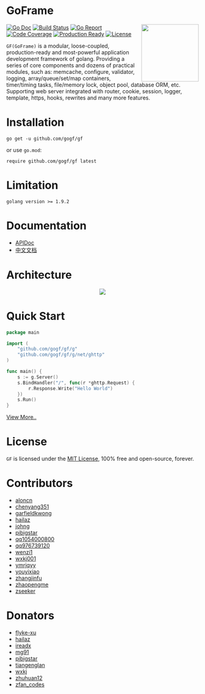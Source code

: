# GoFrame 
<img align="right" height="150px" src="https://goframe.org/cover.png">

[![Go Doc](https://godoc.org/github.com/gogf/gf?status.svg)](https://godoc.org/github.com/gogf/gf) 
[![Build Status](https://travis-ci.org/gogf/gf.svg?branch=master)](https://travis-ci.org/gogf/gf) 
[![Go Report](https://goreportcard.com/badge/github.com/gogf/gf)](https://goreportcard.com/report/github.com/gogf/gf) 
[![Code Coverage](https://codecov.io/gh/gogf/gf/branch/master/graph/badge.svg)](https://codecov.io/gh/gogf/gf/branch/master)
[![Production Ready](https://img.shields.io/badge/production-ready-blue.svg)](https://github.com/gogf/gf)
[![License](https://img.shields.io/github/license/gogf/gf.svg?style=flat)](https://github.com/gogf/gf)

<!--
GoFrame is a modular, loose-coupled, production-ready and most-powerful application development framework of golang. Providing a series of core components and dozens of practical modules, such as: cache, logging, containers, timer, validator, database orm, etc. Supporting web server integrated with router, cookie, session, logger, configure, template, https, hooks, rewrites and many more features. 
-->

`GF(GoFrame)` is a modular, loose-coupled, production-ready and most-powerful application development framework of golang. Providing a series of core components and dozens of practical modules, such as: memcache, configure, validator, logging, array/queue/set/map containers, timer/timing tasks, file/memory lock, object pool, database ORM, etc. Supporting web server integrated with router, cookie, session, logger, template, https, hooks, rewrites and many more features. 

# Installation
```
go get -u github.com/gogf/gf
```
or use `go.mod`:
```
require github.com/gogf/gf latest
```

# Limitation
```
golang version >= 1.9.2
```

# Documentation

* [APIDoc](https://godoc.org/github.com/gogf/gf)
* [中文文档](https://goframe.org)

# Architecture
<div align=center>
<img src="https://goframe.org/images/arch.png"/>
</div>

# Quick Start

```go
package main

import (
    "github.com/gogf/gf/g"
    "github.com/gogf/gf/g/net/ghttp"
)

func main() {
    s := g.Server()
    s.BindHandler("/", func(r *ghttp.Request) {
        r.Response.Write("Hello World")
    })
    s.Run()
}
```

[View More..](https://goframe.org/start/index)


# License

`GF` is licensed under the [MIT License](LICENSE), 100% free and open-source, forever.


# Contributors

- [aloncn](https://github.com/aloncn)
- [chenyang351](https://github.com/chenyang351)
- [garfieldkwong](https://gitee.com/garfieldkwong)
- [hailaz](https://gitee.com/hailaz)
- [johng](https://gitee.com/johng)
- [pibigstar](https://github.com/pibigstar)
- [qq1054000800](https://gitee.com/qq1054000800)
- [qq976739120](https://github.com/qq976739120)
- [wenzi1](https://gitee.com/wenzi1)
- [wxkj001](https://github.com/wxkj001)
- [ymrjqyy](https://gitee.com/ymrjqyy)
- [youyixiao](https://github.com/youyixiao)
- [zhangjinfu](https://gitee.com/zhangjinfu)
- [zhaopengme](https://github.com/zhaopengme)
- [zseeker](https://gitee.com/zseeker)

# Donators

- [flyke-xu](https://gitee.com/flyke-xu)
- [hailaz](https://gitee.com/hailaz)
- [ireadx](https://github.com/ireadx)
- [mg91](https://gitee.com/mg91)
- [pibigstar](https://github.com/pibigstar)
- [tiangenglan](https://gitee.com/tiangenglan)
- [wxkj](https://gitee.com/wxkj)
- [zhuhuan12](https://gitee.com/zhuhuan12)
- [zfan_codes](https://gitee.com/zfan_codes)






